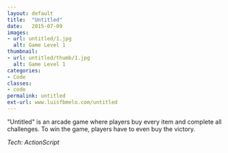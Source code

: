 ```yaml
---
layout: default
title:  "Untitled"
date:   2015-07-09
images: 
- url: untitled/1.jpg
  alt: Game Level 1
thumbnail:
- url: untitled/thumb/1.jpg
  alt: Game Level 1
categories:
- Code
classes:
- code
permalink: untitled
ext-url: www.luisfbmelo.com/untitled
---
```

"Untitled" is an arcade game where players buy every item and complete all challenges. To win the game, players have to even buy the victory.

*Tech: ActionScript*